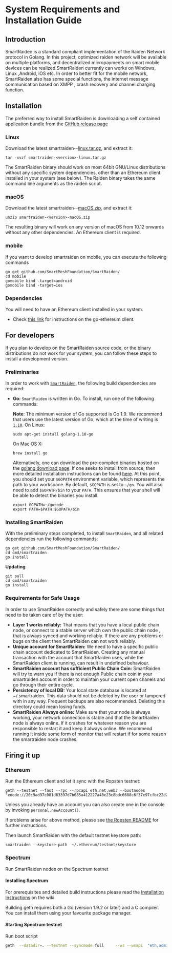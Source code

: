 # System Requirements and Installation Guide
## Introduction
SmartRaiden is a standard compliant implementation of the Raiden Network protocol in Golang. In this project, optimized raiden network will be available on multiple platforms, and decentralized micropayments on smart mobile devices can be realized.SmartRaiden currently can works on Windows, Linux ,Android, iOS etc. In order to better fit for the mobile network, SmartRaiden also has some special functions, the internet message communication based on XMPP , crash recovery and channel charging function.
## Installation
The preferred way to install SmartRaiden is downloading a self contained application bundle from the [GitHub release page](https://github.com/SmartMeshFoundation/SmartRaiden/releases)
### Linux
Download the latest smartraiden-<version>-[linux.tar.gz](https://github.com/SmartMeshFoundation/SmartRaiden/releases), and extract it:

```
tar -xvzf smartraiden-<version>-linux.tar.gz
```

The SmartRaiden binary should work on most 64bit GNU/Linux distributions without any specific system dependencies, other than an Ethereum client installed in your system (see below). The Raiden binary takes the same command line arguments as the raiden script.
### macOS
Download the latest smartraiden-<version>-[macOS.zip](https://github.com/SmartMeshFoundation/SmartRaiden/releases), and extract it:
```
unzip smartraiden-<version>-macOS.zip
```
The resulting binary will work on any version of macOS from 10.12 onwards without any other dependencies. An Ethereum client is required.

### mobile
If you want to develop smartraiden on mobile, you can execute the following commands

```
go get github.com/SmartMeshFoundation/SmartRaiden/
cd mobile
gomobile bind -target=android
gomobile bind -target=ios
```

### Dependencies
You will need to have an Ethereum client installed in your system.

- Check [this link](https://github.com/ethereum/go-ethereum/wiki/Building-Ethereum) for instructions on the go-ethereum client.

## For developers
If you plan to develop on the SmartRaiden source code, or the binary distributions do not work for your system, you can follow these steps to install a development version.

### Preliminaries
In order to work with  [`SmartRaiden`](https://github.com/SmartMeshFoundation/SmartRaiden), the following build dependencies are required:  

- **Go:**  `SmartRaiden`  is written in Go. To install, run one of the following commands:

	**Note**: The minimum version of Go supported is Go 1.9. We recommend that users use the latest version of Go, which at the time of writing is  [`1.10`](https://blog.golang.org/go1.10).
	On Linux:
	```
	sudo apt-get install golang-1.10-go
	```
	On Mac OS X:
	```
	brew install go
	```
	Alternatively, one can download the pre-compiled binaries hosted on the [golang download page](https://golang.org/dl/). If one seeks to install from source, then more detailed installation instructions can be found [here](http://golang.org/doc/install).
	At this point, you should set your  `$GOPATH`  environment variable, which represents the path to your workspace. By default,  `$GOPATH`  is set to  `~/go`. You will also need to add  `$GOPATH/bin`  to your  `PATH`. This ensures that your shell will be able to detect the binaries you install.
	```
	export GOPATH=~/gocode
	export PATH=$PATH:$GOPATH/bin
	```	
### Installing SmartRaiden
With the preliminary steps completed, to install `SmartRaiden`, and all related dependencies run the following commands:
```
go get github.com/SmartMeshFoundation/SmartRaiden/ 
cd cmd/smartraiden
go install
```
**Updating**
```
git pull 
cd cmd/smartraiden
go install
```

### Requirements for Safe Usage
In order to use SmartRaiden correctly and safely there are some things that need to be taken care of by the user:

- **Layer 1 works reliably:** That means that you have a local public chain node, or connect to a stable server which own the public chain node , that is always synced and working reliably. If there are any problems or bugs on the client then SmartRaiden can not work reliably.   
- **Unique account for SmartRaiden:** We need to have a specific public chain account dedicated to SmartRaiden. Creating any manual transaction with the account that SmartRaiden uses, while the SmartRaiden client is running, can result in undefined behaviour.  
- **SmartRaiden account has sufficient Public Chain Coin:** SmartRaiden will try to warn you if there is not enough Public chain coin  in your smartraiden account in order to maintain your current open chanels and go through their entire cycle.  
- **Persistency of local DB:** Your local state database is located at ~/.smartraiden. This data should not be deleted by the user or tampered with in any way. Frequent backups are also recommended. Deleting this directory could mean losing funds.  
- **SmartRaiden Always online:** Make sure that your node is always working, your network connection is stable and that the SmartRaiden node is always online. If it crashes for whatever reason you are responsible to restart it and keep it always online. We recommend running it inside some form of monitor that will restart if for some reason the smartraiden node crashes.  

## Firing it up
### Ethereum
Run the Ethereum client and let it sync with the Ropsten testnet:
```
geth --testnet --fast --rpc --rpcapi eth,net,web3 --bootnodes "enode://20c9ad97c081d63397d7b685a412227a40e23c8bdc6688c6f37e97cfbc22d2b4d1db1510d8f61e6a8866ad7f0e17c02b14182d37ea7c3c8b9c2683aeb6b733a1@52.169.14.227:30303,enode://6ce05930c72abc632c58e2e4324f7c7ea478cec0ed4fa2528982cf34483094e9cbc9216e7aa349691242576d552a2a56aaeae426c5303ded677ce455ba1acd9d@13.84.180.240:30303"
```
Unless you already have an account you can also create one in the console by invoking `personal.newAccount()`.

If problems arise for above method, please see [the Ropsten README](https://github.com/ethereum/ropsten) for further instructions.

Then launch SmartRaiden with the default testnet keystore path:
```
smartraiden --keystore-path  ~/.ethereum/testnet/keystore
```

### Spectrum
Run SmartRaiden nodes on the Spectrum testnet
#### Installing Spectrum
For prerequisites and detailed build instructions please read the  [Installation Instructions](https://github.com/SmartMeshFoundation/Spectrum/wiki/Building-Specturm)  on the wiki.

Building geth requires both a Go (version 1.9.2 or later) and a C compiler. You can install them using your favourite package manager.
#### Starting Spectrum testnet
Run boot script
```sh
geth  --datadir=. --testnet --syncmode full     --ws --wsapi  "eth,admin,web3,net,debug,personal"   --rpc  --rpccorsdomain "*" --rpcapi "eth,admin,web3,net,debug,personal"   --wsaddr "0.0.0.0" --rpcaddr "0.0.0.0"   --wsorigins "*"
```
